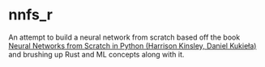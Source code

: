 # nnfs_r
An attempt to build a neural network from scratch based off the book [Neural Networks from Scratch in Python (Harrison Kinsley, Daniel Kukieła)](https://books.google.co.in/books/about/Neural_Networks_from_Scratch_in_Python.html?id=Ll1CzgEACAAJ&redir_esc=y) and brushing up Rust and ML concepts along with it.
